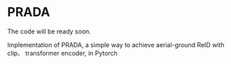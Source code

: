 # PRADA
The code will be ready soon.

Implementation of PRADA, a simple way to achieve aerial-ground ReID with clip、 transformer encoder, in Pytorch
